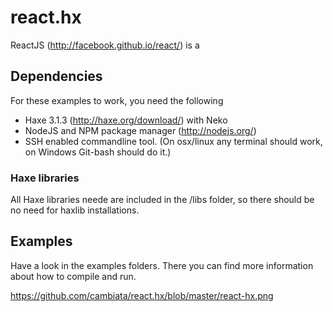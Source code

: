 # react.hx

ReactJS (http://facebook.github.io/react/) is a 

## Dependencies

For these examples to work, you need the following

- Haxe 3.1.3 (http://haxe.org/download/) with Neko
- NodeJS and NPM package manager (http://nodejs.org/)	
- SSH enabled commandline tool. (On osx/linux any terminal should work, on Windows Git-bash should do it.)

### Haxe libraries

All Haxe libraries neede are included in the /libs folder, so there should be no need for haxlib installations.

## Examples

Have a look in the examples folders. There you can find more information about how to compile and run.

https://github.com/cambiata/react.hx/blob/master/react-hx.png
